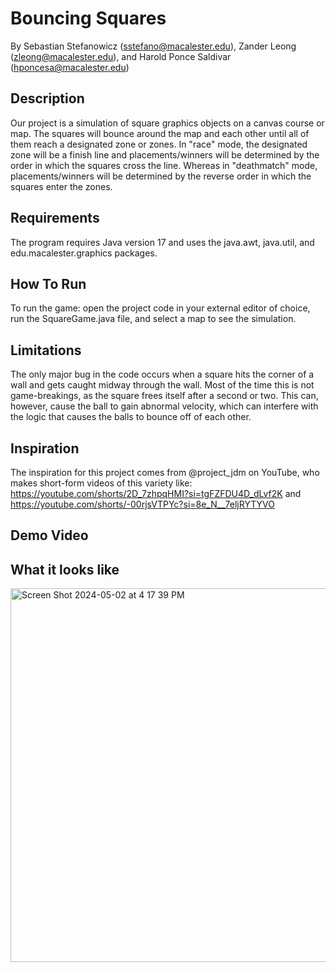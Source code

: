 # Bouncing Squares
By Sebastian Stefanowicz (sstefano@macalester.edu), Zander Leong (zleong@macalester.edu), and Harold Ponce Saldivar (hponcesa@macalester.edu)

## Description
Our project is a simulation of square graphics objects on a canvas course or map. The squares will bounce around the map and each other until all of them reach a designated zone or zones. In "race" mode, the designated zone will be a 
finish line and placements/winners will be determined by the order in which the squares cross the line. Whereas in 
"deathmatch" mode, placements/winners will be determined by the reverse order in which the squares enter the zones. 

## Requirements
The program requires Java version 17 and uses the java.awt, java.util, and edu.macalester.graphics packages.

## How To Run
To run the game: open the project code in your external editor of choice, run the SquareGame.java file, and select a map to see the simulation.

## Limitations
The only major bug in the code occurs when a square hits the corner of a wall and gets caught midway through the wall. Most of the time this is not game-breakings, as the square frees itself after a second or two. This can, however, cause the ball to gain abnormal velocity, which can interfere with the logic that causes the balls to bounce off of each other.

## Inspiration
The inspiration for this project comes from @project_jdm on YouTube, who makes short-form videos of this variety like: https://youtube.com/shorts/2D_7zhpqHMI?si=tgFZFDU4D_dLvf2K and https://youtube.com/shorts/-00rjsVTPYc?si=8e_N__7eljRYTYVO

## Demo Video


## What it looks like

<img width="598" alt="Screen Shot 2024-05-02 at 4 17 39 PM" src="https://github.com/mac-comp127-s24-alhashim/project-02_harold_sebastian_project/assets/156940876/99cbe49d-ae8b-4367-92e5-4706af7ac4e4">



